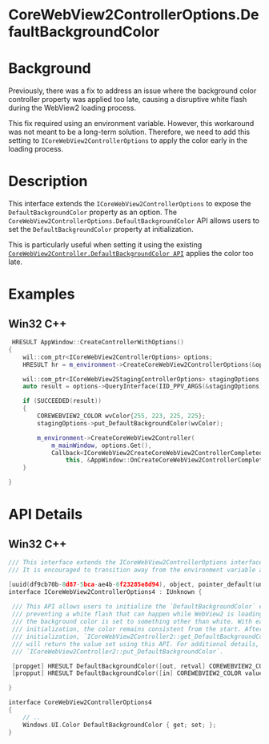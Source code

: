 CoreWebView2ControllerOptions.DefaultBackgroundColor
===
# Background
Previously, there was a fix to address an issue where the background color controller property was applied too late, causing a disruptive white flash during the WebView2 loading process.

This fix required using an environment variable. However, this workaround was not meant to be a long-term solution. Therefore, we need to add this setting to `ICoreWebView2ControllerOptions` to apply the color early in the loading process.

# Description

This interface extends the `ICoreWebView2ControllerOptions`  to expose the `DefaultBackgroundColor` property as an option.
The `CoreWebView2ControllerOptions.DefaultBackgroundColor` API  allows users to set the  `DefaultBackgroundColor` property at initialization.

This is particularly useful when setting it using the existing [`CoreWebView2Controller.DefaultBackgroundColor API`](https://learn.microsoft.com/en-us/dotnet/api/microsoft.web.webview2.core.corewebview2controller.defaultbackgroundcolor?view=webview2-dotnet-1.0.2792.45) applies the color too late.




# Examples

## Win32 C++
```cpp
 HRESULT AppWindow::CreateControllerWithOptions()
{
    wil::com_ptr<ICoreWebView2ControllerOptions> options;
    HRESULT hr = m_environment->CreateCoreWebView2ControllerOptions(&options);

    wil::com_ptr<ICoreWebView2StagingControllerOptions> stagingOptions;
    auto result = options->QueryInterface(IID_PPV_ARGS(&stagingOptions));

    if (SUCCEEDED(result))
    {
        COREWEBVIEW2_COLOR wvColor{255, 223, 225, 225};
        stagingOptions->put_DefaultBackgroundColor(wvColor);

        m_environment->CreateCoreWebView2Controller(
            m_mainWindow, options.Get(),
            Callback<ICoreWebView2CreateCoreWebView2ControllerCompletedHandler>(
                this, &AppWindow::OnCreateCoreWebView2ControllerCompleted).Get());
    }

}
```





# API Details

## Win32 C++
 ```cpp
/// This interface extends the ICoreWebView2ControllerOptions interface to expose the DefaultBackgroundColor property.
/// It is encouraged to transition away from the environment variable and use this API solution to apply the property.

[uuid(df9cb70b-8d87-5bca-ae4b-6f23285e8d94), object, pointer_default(unique)]
interface ICoreWebView2ControllerOptions4 : IUnknown {
  
  /// This API allows users to initialize the `DefaultBackgroundColor` early,
  /// preventing a white flash that can happen while WebView2 is loading when
  /// the background color is set to something other than white. With early
  /// initialization, the color remains consistent from the start. After
  /// initialization, `ICoreWebView2Controller2::get_DefaultBackgroundColor`
  /// will return the value set using this API. For additional details, see
  /// `ICoreWebView2Controller2::put_DefaultBackgroundColor`.

  [propget] HRESULT DefaultBackgroundColor([out, retval] COREWEBVIEW2_COLOR* value);
  [propput] HRESULT DefaultBackgroundColor([in] COREWEBVIEW2_COLOR value);

}
```

```cpp
interface CoreWebView2ControllerOptions4
{
    // ..
    Windows.UI.Color DefaultBackgroundColor { get; set; };
}
```
